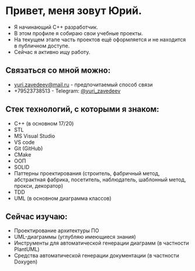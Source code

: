 # Привет, меня зовут Юрий.

* Я начинающий C++ разработчик.
* В этом профиле я собираю свои учебные проекты.
* На текущем этапе часть проектов ещё оформляется и не находится в публичном доступе.
* Сейчас я активно ищу работу.

## Связаться со мной можно:
* [yuri.zavedeev@mail.ru](mailto:yuri.zavedeev@mail.ru) - предпочитаемый способ связи
* +79523738513 - Telegram: [@yuri_zavedeev](https://t.me/yuri_zavedeev)

## Стек технологий, с которыми я знаком:

* C++ (в основном 17/20)
* STL
* MS Visual Studio
* VS code
* Git (GitHub)
* CMake
* ООП
* SOLID
* Паттерны проектирования (строитель, фабричный метод, абстрактная фабрика, посетитель, наблюдатель, шаблонный метод, прокси, декоратор)
* TDD
* UML (в основном диаграмма классов)

## Сейчас изучаю:

* Проектирование архитектуры ПО
* UML-диаграммы (углубляю имеющиеся знания)
* Инструменты для автоматической генерации диаграмм (в частности PlantUML)
* Средства автоматической генерации документации (в частности Doxygen)
